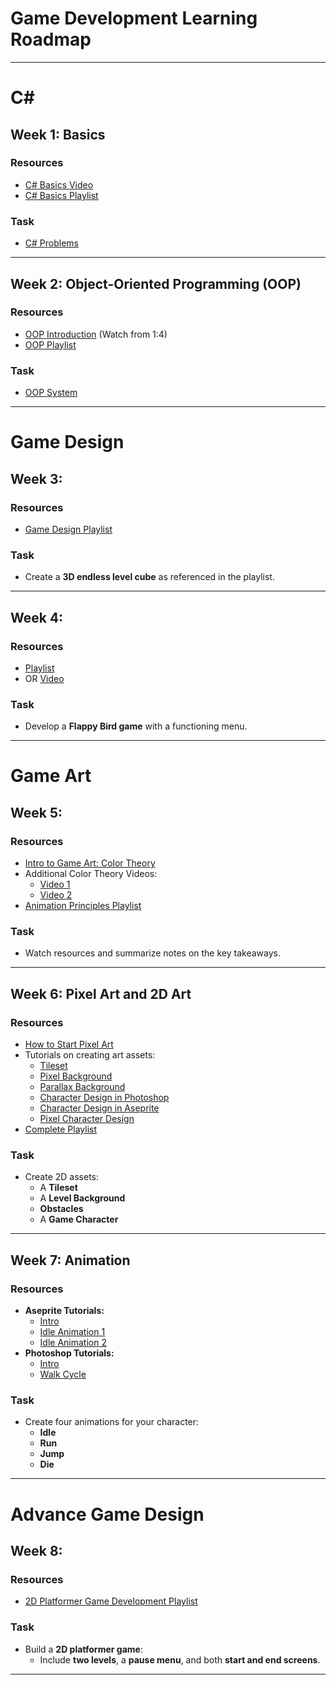 # Game Development Learning Roadmap


---
# C# 
## Week 1: Basics

### Resources
- [C# Basics Video](https://youtu.be/gfkTfcpWqAY?si=BMcD4I8HoMYzHfLX)
- [C# Basics Playlist](https://youtu.be/pSiIHe2uZ2w?si=U52PBzzwdkdZIKd1)

### Task
- [C# Problems](https://drive.google.com/file/d/1vq_-dLM8OHch2ze-ALMiYHCZ7tdqICHc/view?usp=sharing)

---

## Week 2: Object-Oriented Programming (OOP)

### Resources
- [OOP Introduction](https://youtu.be/fK2lLVqc8UY?si=V7OOS52Wyn-fljLl) (Watch from 1:4)
- [OOP Playlist](https://youtube.com/playlist?list=PLnzqK5HvcpwQfXeFaGHRYQfyQrJjOy43u&si=QaFo5RSJhuSVctnY)

### Task
- [OOP System](https://drive.google.com/file/d/1oJ-Ya5HF26yYf1ktg_2a3HrzZa-X1GO6/view?usp=sharing)

---
# Game Design

## Week 3:

### Resources
- [Game Design Playlist](https://youtube.com/playlist?list=PLPV2KyIb3jR53Jce9hP7G5xC4O9AgnOuL&si=xyNPnm7WUXP33EES)

### Task
- Create a **3D endless level cube** as referenced in the playlist.

---

## Week 4:

### Resources
- [Playlist](https://youtube.com/playlist?list=PLX2vGYjWbI0QBJUI5wI3lBTaz85k37dwo&si=0VGt7KwvlHJba9n1)
- OR [Video](https://youtu.be/ihvBiJ1oC9U?si=ZxQHLSUvtCE-vyMo)

### Task
- Develop a **Flappy Bird game** with a functioning menu.

---
# Game Art
## Week 5: 

### Resources
- [Intro to Game Art: Color Theory](https://youtu.be/NBg3GjrcMF4?si=5cGCaFSYa40WJhro)
- Additional Color Theory Videos:
  - [Video 1](https://youtu.be/BMIa1LyWPAo?si=PiPZKXCsfibzSWwC)
  - [Video 2](https://youtu.be/YeI6Wqn4I78?si=cxP102x4XK3bQDBC)
- [Animation Principles Playlist](https://youtube.com/playlist?list=PL-bOh8btec4CXd2ya1NmSKpi92U_l6ZJd&si=bdcol0vJCPWcQuig)

### Task
- Watch resources and summarize notes on the key takeaways.

---

## Week 6: Pixel Art and 2D Art

### Resources
- [How to Start Pixel Art](https://youtu.be/WUlgvNe4BLU?si=MKhXb1ypPEzMgHpP)
- Tutorials on creating art assets:
  - [Tileset](https://youtu.be/btnH0x7_1g8?si=gd_xo5D2A_GuahKZ)
  - [Pixel Background](https://youtu.be/OsRqXyE3rOI?si=XPhchO3WnfyM3Ui9)
  - [Parallax Background](https://youtu.be/7_qw0tWR3yk?si=aWWEu0rUUmNSNF5N)
  - [Character Design in Photoshop](https://youtu.be/rLdA4Amea7Y?si=TDDAeaeVY4cDP35j)
  - [Character Design in Aseprite](https://youtu.be/UPAHMyN9YeQ?si=jfolKIMtEtNF_xw9)
  - [Pixel Character Design](https://youtu.be/vXm5VjZA4Ys?si=ThwAKLGzSugsLx6X)
- [Complete Playlist](https://youtube.com/playlist?list=PLR3Ra9cf8aV06i2jKmgKvcYVHI86-4K_b&si=0u6zQUwffX3gwqBN)

### Task
- Create 2D assets:
  - A **Tileset**
  - A **Level Background**
  - **Obstacles**
  - A **Game Character**

---

## Week 7: Animation

### Resources
- **Aseprite Tutorials:**
  - [Intro](https://youtu.be/N4Z4MdZ1KWY?si=Fhm3nuAhN22GuEVG)
  - [Idle Animation 1](https://youtu.be/zqOv4wyKOQw?si=GxHhlSQbOdq2HDI6)
  - [Idle Animation 2](https://youtu.be/vs-ierVdE7I?si=s-13irRvkMl1ot-F)
- **Photoshop Tutorials:**
  - [Intro](https://youtu.be/jdnCOlATb-c?si=5lxKGS2SarL54AAv)
  - [Walk Cycle](https://youtu.be/7T6yOk5n-zk?si=4kkwOYaW2Zzvk7N6)

### Task
- Create four animations for your character:
  - **Idle**
  - **Run**
  - **Jump**
  - **Die**

---
# Advance Game Design
## Week 8: 

### Resources
- [2D Platformer Game Development Playlist](https://youtube.com/playlist?list=PLrnPJCHvNZuCVTz6lvhR81nnaf1a-b67U&si=Iki9KVUKtawZVIPy)

### Task
- Build a **2D platformer game**:
  - Include **two levels**, a **pause menu**, and both **start and end screens**.

---
